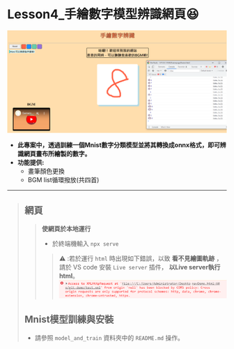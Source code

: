 # Lesson4_手繪數字模型辨識網頁:satisfied:
![image](https://github.com/PTwu06/lesson4/blob/master/homepage%E6%88%AA%E5%9C%96small.png)
* __此專案中，透過訓練一個Mnist數字分類模型並將其轉換成onnx格式，即可辨識網頁畫布所繪製的數字。__
* __功能提供:__
  * 畫筆顏色更換
  * BGM list循環撥放(共四首)
---
>## 網頁
>>__使網頁於本地運行__
>>* 於終端機輸入 `npx serve`
>>>:warning: :若於運行 `html` 時出現如下錯誤，以致 __看不見繪圖軌跡__ ，  
請於 VS code 安裝 `Live server` 插件， __以Live server執行html__。
![image](https://github.com/PTwu06/lesson4/blob/master/html_warning.png)
>## Mnist模型訓練與安裝
>* 請參照 `model_and_train` 資料夾中的 `README.md` 操作。
